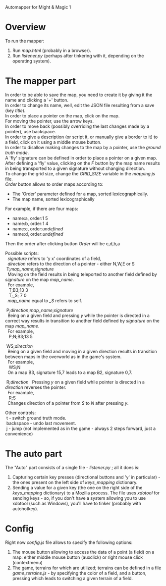 Automapper for Might & Magic 1

# Overview
To run the mapper:
1. Run *map.html* (probably in a browser).
2. Run *listener.py* (perhaps after tinkering with it, depending on the operating system).

# The mapper part
In order to be able to save the map, you need to create it by giving it the name and clicking a '+' button.  
In order to change its name, well, edit the JSON file resulting from a save (key *title*).  
In order to place a pointer on the map, click on the map.  
For moving the pointer, use the arrow keys.  
In order to move back (possibly overriding the last changes made by a pointer), use backspace.  
In order to give a description (or script it, or manually give a border to it) to a field, click on it using a middle mouse button.  
In order to disallow making changes to the map by a pointer, use the *ground truth mode*.  
A 'fly' signature can be defined in order to place a pointer on a given map. After defining a 'fly' value, clicking on the *F* button by the map name results in being transported to a given signature without changing direction.  
To change the grid size, change the *GRID_SIZE* variable in the *mapping.js* file.  
*Order* button allows to order maps according to:
- The 'Order' parameter defined for a map, sorted lexicographically.
- The map name, sorted lexicographically

For example, if there are four maps:
- name:a, order:1 5
- name:b, order:1 4
- name:c, order:*undefined*
- name:d, order:*undefined*

Then the order after clicking button *Order* will be c,d,b,a


Possible scripts:  
&nbsp;&nbsp;*signature* refers to 'y x' coordinates of a field,  
&nbsp;&nbsp;*direction* refers to the direction of a pointer - either N,W,E or S  
&nbsp;T;*map_name*;*signature*  
&nbsp;&nbsp;Moving on the field results in being teleported to another field defined by *signature* on the map *map_name*.  
&nbsp;&nbsp;For example,  
&nbsp;&nbsp;&nbsp;T;B3;13 3  
&nbsp;&nbsp;&nbsp;T;\_S; 7 0  
&nbsp;&nbsp;*map_name* equal to *_S* refers to self.  
  
&nbsp;P;*direction*;*map_name*;*signature*  
&nbsp;&nbsp;Being on a given field and pressing *y* while the pointer is directed in a correct way results in transition to another field defined by *signature* on the map *map_name*.  
&nbsp;&nbsp;For example,  
&nbsp;&nbsp;&nbsp;P;N;B3;13 5  
  
&nbsp;WS;*direction*  
&nbsp;&nbsp;Being on a given field and moving in a given direction results in transition between maps in the overworld as in the game's system.  
&nbsp;&nbsp;For example,  
&nbsp;&nbsp;&nbsp;WS;N  
&nbsp;&nbsp;On a map B3, signature 15,7 leads to a map B2, signature 0,7.  
  
&nbsp;R;*direction*
&nbsp;&nbsp;Pressing *y* on a given field while pointer is directed in a *direction* reverses the pointer.  
&nbsp;&nbsp;For example,  
&nbsp;&nbsp;&nbsp;R;S  
&nbsp;&nbsp;Changes direction of a pointer from *S* to *N* after pressing *y*.

Other controls:  
&nbsp;t - switch ground truth mode.  
&nbsp;backspace - undo last movement.  
&nbsp;j - jump (not implemented as in the game - always 2 steps forward, just a convenience)  

# The auto part
The "Auto" part consists of a single file - *listener.py* ; all it does is:
1. Capturing certain key presses (directional buttons and 'y' in particular) - the ones present on the left side of *keys_mapping* dictionary.
2. Sending a value for a given key (the one on the right side of the *keys_mapping* dictionary) to a Mozilla process.
The file uses *xdotool* for sending keys - so, if you don't have a system allowing you to use xdotool (such as Windows), you'll have to tinker (probably with autohotkey).

# Config
Right now *config.js* file allows to specify the following options:
1. The mouse button allowing to access the data of a point (a field) on a map: either middle mouse button (auxclick) or right mouse click (contextmenu)
2. The game, terrains for which are utilized; terrains can be defined in a file *game_terrains.js* - by specifying the color of a field, and a button, pressing which leads to switching a given terrain of a field. 

